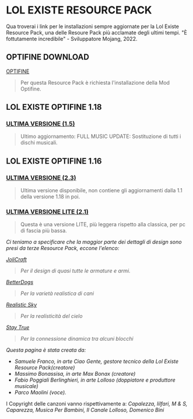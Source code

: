 # **LOL EXISTE RESOURCE PACK**
Qua troverai i link per le installazioni sempre aggiornate per la Lol Existe Resource Pack, una delle Resoure Pack più acclamate degli ultimi tempi.
"È fottutamente incredibile" - Sviluppatore Mojang, 2022.
## **OPTIFINE DOWNLOAD**

[OPTIFINE](https://optifine.net/downloads)
> Per questa Resource Pack è richiesta l'installazione della Mod Optifine.

## **LOL EXISTE OPTIFINE 1.18**

### [ULTIMA VERSIONE (1.5)](https://github.com/CiaoGente24/Lol-Existe-Resource-Pack-MC/raw/main/LOL%20EXISTE%20%5BOptifine%201.18%5D%20v1.5.zip)
> Ultimo aggiornamento: FULL MUSIC UPDATE: Sostituzione di tutti i dischi musicali.

## **LOL EXISTE OPTIFINE 1.16**

### [ULTIMA VERSIONE (2.3)](https://github.com/CiaoGente24/Lol-Existe-Resource-Pack-MC/raw/main/BONAX%20CG%20RP%202.3.zip)
> Ultima versione disponibile, non contiene gli aggiornamenti dalla 1.1 della versione 1.18 in poi.

### [ULTIMA VERSIONE LITE (2.1)](https://github.com/CiaoGente24/Lol-Existe-Resource-Pack-MC/raw/main/BONAX%20e%20CG%202.1%20LITE.zip)
> Questa è una versione LITE, più leggera rispetto alla classica, per pc di fascia più bassa.


*Ci teniamo a specificare che la maggior parte dei dettagli di design sono presi da terze Resource Pack, eccone l'elenco:*


*[JoliCraft](https://resourcepack.net/jolicraft-resource-pack/)*
> *Per il design di quasi tutte le armature e armi.*

*[BetterDogs](https://www.curseforge.com/minecraft/texture-packs/better-dogs)*
> *Per la varietà realistica di cani*

*[Realistic Sky](https://www.planetminecraft.com/texture-pack/realistic-sky-resource-pack-by-fire-eagle/)*
> *Per la realisticità del cielo*

*[Stay True](https://www.curseforge.com/minecraft/texture-packs/stay-true)*
> *Per la connessione dinamica tra alcuni blocchi*




*Questa pagina è stata creata da:*
- *Samuele Franco, in arte Ciao Gente, gestore tecnico della Lol Existe Resource Pack(creatore)*
- *Massimo Bonassisa, in arte Max Bonax (creatore)*
- *Fabio Poggiali Berlinghieri, in arte Lolloso (doppiatore e produttore musicale)*
- *Parco Maolini (voce).*

I Copyright delle canzoni vanno rispettivamente a: *Capalezza, lilfari, M & S, Caparezza, Musica Per Bambini, Il Canale Lolloso, Domenico Bini*





